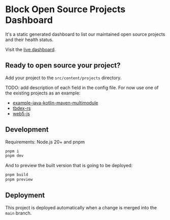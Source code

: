 # Block Open Source Projects Dashboard

It's a static generated dashboard to list our maintained open source projects and their health status.

Visit the [live dashboard](https://block-open-source.github.io/ospo/projects-dashboard/).

## Ready to open source your project?

Add your project to the `src/content/projects` directory.

TODO: add description of each field in the config file. For now use one of the existing projects as an example:

- [example-java-kotlin-maven-multimodule](./src/content/project/block-open-source_example-java-kotlin-maven-multimodule.md)
- [tbdex-rs](./src/content/project/TBD54566975_tbdex-rust.md)
- [web5-js](./src/content/project/TBD54566975_web5-js.md)

## Development

Requirements: Node.js 20+ and pnpm

```sh
pnpm i
pnpm dev
```

And to preview the built version that is going to be deployed:

```sh
pnpm build
pnpm preview
```

## Deployment

This project is deployed automatically when a change is merged into the `main` branch.

